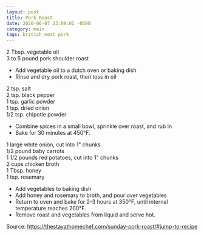 ```yaml
---
layout: post
title: Pork Roast
date: 2020-06-07 23:09:01 -0500
category: main
tags: british meat pork
---
```

2 Tbsp. vegetable oil  
3 to 5 pound pork shoulder roast  

  * Add vegetable oil to a dutch oven or baking dish
  * Rinse and dry pork roast, then toss in oil

2 tsp. salt  
2 tsp. black pepper  
1 tsp. garlic powder  
1 tsp. dried onion  
1/2 tsp. chipotle powder  

  * Combine spices in a small bowl, sprinkle over roast, and rub in
  * Bake for 30 minutes at 450°F.

1 large white onion, cut into 1" chunks  
1/2 pound baby carrots  
1 1/2 pounds red potatoes, cut into 1" chunks  
2 cups chicken broth  
1 Tbsp. honey  
1 tsp. rosemary  

  * Add vegetables to baking dish
  * Add honey and rosemary to broth, and pour over vegetables
  * Return to oven and bake for 2-3 hours at 350°F, until internal temperature reaches 200°F.
  * Remove roast and vegetables from liquid and serve hot.

Source: <https://thestayathomechef.com/sunday-pork-roast/#jump-to-recipe>

